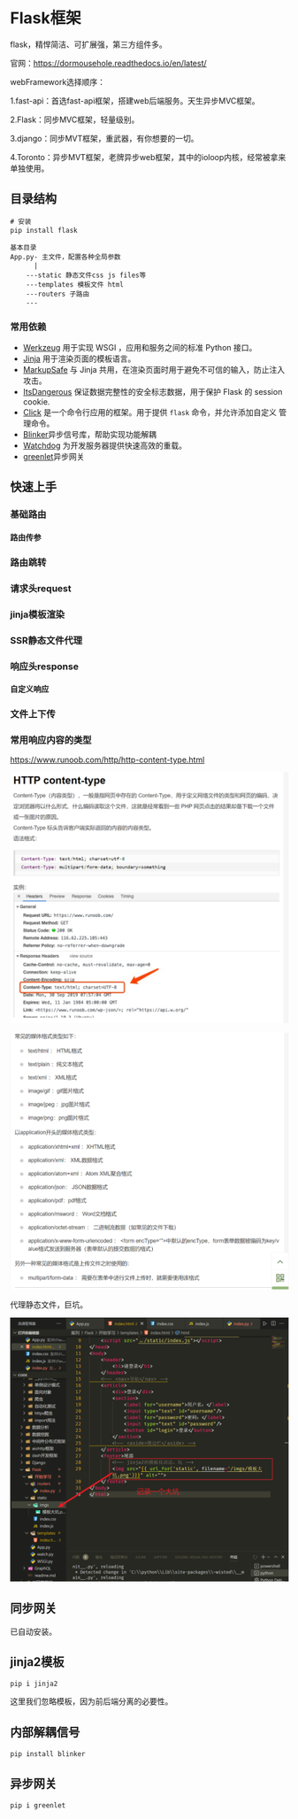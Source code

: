 # Flask框架

flask，精悍简洁、可扩展强，第三方组件多。

官网：https://dormousehole.readthedocs.io/en/latest/

webFramework选择顺序：

1.fast-api：首选fast-api框架，搭建web后端服务。天生异步MVC框架。

2.Flask：同步MVC框架，轻量级别。

3.django：同步MVT框架，重武器，有你想要的一切。

4.Toronto：异步MVT框架，老牌异步web框架，其中的ioloop内核，经常被拿来单独使用。

## 目录结构

```
# 安装
pip install flask
```

```
基本目录
App.py- 主文件，配置各种全局参数
      |
    ---static 静态文件css js files等
	---templates 模板文件 html
	---routers 子路由
	---
```

### 常用依赖

- [Werkzeug](https://palletsprojects.com/p/werkzeug/) 用于实现 WSGI ，应用和服务之间的标准 Python 接口。
- [Jinja](https://palletsprojects.com/p/jinja/) 用于渲染页面的模板语言。
- [MarkupSafe](https://palletsprojects.com/p/markupsafe/) 与 Jinja 共用，在渲染页面时用于避免不可信的输入，防止注入攻击。
- [ItsDangerous](https://palletsprojects.com/p/itsdangerous/) 保证数据完整性的安全标志数据，用于保护 Flask 的 session cookie.
- [Click](https://palletsprojects.com/p/click/) 是一个命令行应用的框架。用于提供 `flask` 命令，并允许添加自定义 管理命令。
- [Blinker](https://pythonhosted.org/blinker/)异步信号库，帮助实现功能解耦
- [Watchdog](https://pythonhosted.org/watchdog/) 为开发服务器提供快速高效的重载。
- [greenlet](https://greenlet.readthedocs.io/en/latest/)异步网关

## 快速上手

### 基础路由

#### 路由传参

### 路由跳转

### 请求头request

### jinja模板渲染



### SSR静态文件代理

### 响应头response

#### 自定义响应



### 文件上下传











### 常用响应内容的类型

https://www.runoob.com/http/http-content-type.html

![image-20220915231838323](readme.assets/image-20220915231838323.png)

![image-20220915231825204](readme.assets/image-20220915231825204.png)











代理静态文件，巨坑。

![image-20220915213031302](readme.assets/image-20220915213031302.png)



## 同步网关

已自动安装。







## jinja2模板

```
pip i jinja2
```

这里我们忽略模板，因为前后端分离的必要性。



## 内部解耦信号

```
pip install blinker
```

## 异步网关

```
pip i greenlet
```

